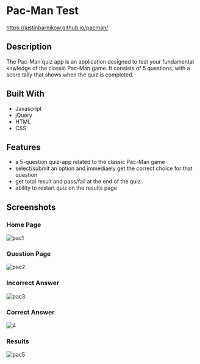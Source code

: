 # Pac-Man Test
https://justinbarnikow.github.io/pacman/

## Description
The Pac-Man quiz app is an application designed to test your fundamental knwledge of the classic Pac-Man game. It consists of 5 questions, with a score tally that shows when the quiz is completed.

## Built With
* Javascript
* jQuery
* HTML
* CSS

## Features
* a 5-question quiz-app related to the classic Pac-Man game
* select/submit an option and immediaely get the correct choice for that question
* get total result and pass/fail at the end of the quiz
* ability to restart quiz on the results page

## Screenshots
### Home Page

![pac1](https://user-images.githubusercontent.com/76211223/127171727-905e92ed-44bd-4dcb-a00d-410ba95ccdf8.PNG)
### Question Page
![pac2](https://user-images.githubusercontent.com/76211223/127171755-309024e6-1193-4f3a-9cb4-1c26007c4b0a.PNG)

### Incorrect Answer
![pac3](https://user-images.githubusercontent.com/76211223/127171771-b15581cd-b005-4db7-aa06-9abe5f14bd45.PNG)

### Correct Answer
![4](https://user-images.githubusercontent.com/76211223/127171783-5c9edaba-7b94-44c8-8f24-f47cdb6d2a7c.PNG)

### Results
![pac5](https://user-images.githubusercontent.com/76211223/127171790-6627d517-d2e7-4a8b-a785-6bc7a229fde9.PNG)
